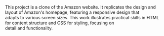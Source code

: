 This project is a clone of the Amazon website. It replicates the design and layout of Amazon's homepage, featuring a responsive design that<br>
adapts to various screen sizes. This work illustrates practical skills in HTML for content structure and CSS for styling, focusing on<br>
detail and functionality.
